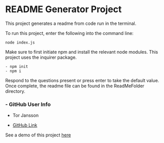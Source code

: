 # README Generator Project

This project generates a readme from code run in the terminal. 

To run this project, enter the following into the command line:
```
node index.js
```
Make sure to first initiate npm and install the relevant node modules. This project uses the inquirer package.
```
- npm init
- npm i
```

Respond to the questions present or press enter to take the default value. 
Once complete, the readme file can be found in the ReadMeFolder directory. 

### - GitHub User Info
- Tor Jansson
* [GitHub Link](https://github.com/tjansson-ui/ReadMeGenerator)

See a demo of this project [here](https://drive.google.com/file/d/1wn4E3a_dkB1joxpGGJS1tCVDJJkan1Hz/view?usp=sharing) 